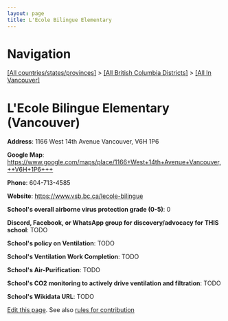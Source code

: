 ```yaml
---
layout: page
title: L'Ecole Bilingue Elementary
---
```

# Navigation

[[All countries/states/provinces]](../../..) > [[All British Columbia Districts]](../..) > [[All In Vancouver]](..)

# L'Ecole Bilingue Elementary (Vancouver)

**Address**: 1166 West 14th Avenue Vancouver,  V6H 1P6

**Google Map**: <https://www.google.com/maps/place/1166+West+14th+Avenue+Vancouver,++V6H+1P6+++>

**Phone**: 604-713-4585

**Website**: <https://www.vsb.bc.ca/lecole-bilingue>

**School's overall airborne virus protection grade (0-5)**: 0

**Discord, Facebook, or WhatsApp group for discovery/advocacy for THIS school**: TODO

**School's policy on Ventilation**: TODO

**School's Ventilation Work Completion**: TODO

**School's Air-Purification**: TODO

**School's CO2 monitoring to actively drive ventilation and filtration**: TODO

**School's Wikidata URL**: TODO


[Edit this page](https://github.com/ventilate-schools/BC/edit/main/././Vancouver/L'Ecole_Bilingue_Elementary.md). See also [rules for contribution](../../../contribution-rules/)